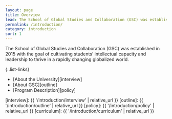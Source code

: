 ```yaml
---
layout: page
title: Overview
lead: The School of Global Studies and Collaboration (GSC) was established in 2015.
permalink: /introduction/
category: introduction
sort: 1
---
```


The School of Global Studies and Collaboration (GSC) was established in 2015 with the goal of cultivating students’ intellectual capacity and leadership to thrive in a rapidly changing globalized world.

{:.list-links}
- [About the University][interview]
- [About GSC][outline]
- [Program Description][policy]


[interview]: {{ '/introduction/interview' | relative_url }}
[outline]: {{ '/introduction/outline' | relative_url }}
[policy]: {{ '/introduction/policy' | relative_url }}
[curriculum]: {{ '/introduction/curriculum' | relative_url }}

